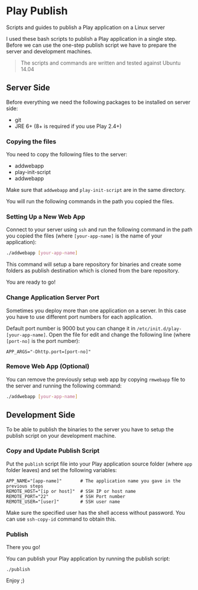 # Play Publish

Scripts and guides to publish a Play application on a Linux server

I used these bash scripts to publish a Play application in a single step. Before we can use the one-step publish script we have to prepare the server and development machines.

> The scripts and commands are written and tested against Ubuntu 14.04

## Server Side

Before everything we need the following packages to be installed on server side:

* git
* JRE 6+ (8+ is required if you use Play 2.4+)

### Copying the files
You need to copy the following files to the server:

* addwebapp
* play-init-script
* addwebapp

Make sure that `addwebapp` and `play-init-script` are in the same directory. 

You will run the following commands in the path you copied the files.

### Setting Up a New Web App

Connect to your server using `ssh` and run the following command in the path you copied the files (where `[your-app-name]` is the name of your application):

```bash
./addwebapp [your-app-name]
```

This command will setup a bare repository for binaries and create some folders as publish destination which is cloned from the bare repository.

You are ready to go!

### Change Application Server Port
Sometimes you deploy more than one application on a server. In this case you have to use different port numbers for each application.

Default port number is 9000 but you can change it in `/etc/init.d/play-[your-app-name]`. Open the file for edit and change the following line (where `[port-no]` is the port number):

```
APP_ARGS="-Dhttp.port=[port-no]"
```

### Remove Web App (Optional)
You can remove the previously setup web app by copying `rmwebapp` file to the server and running the following command:

```bash
./addwebapp [your-app-name]
```

## Development Side

To be able to publish the binaries to the server you have to setup the publish script on your development machine.

### Copy and Update Publish Script

Put the `publish` script file into your Play application source folder (where `app` folder leaves) and set the following variables:

```
APP_NAME="[app-name]"       # The application name you gave in the previous steps
REMOTE_HOST="[ip or host]"  # SSH IP or host name
REMOTE_PORT="22"            # SSH Port number
REMOTE_USER="[user]"        # SSH user name
```

Make sure the specified user has the shell access without password. You can use `ssh-copy-id` command to obtain this.

### Publish

There you go!

You can publish your Play application by running the publish script:

```
./publish
```

Enjoy ;)
